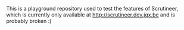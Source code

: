 This is a playground repository used to test the features of Scrutineer,
which is currently only available at http://scrutineer.dev.jqx.be and 
is probably broken :)
